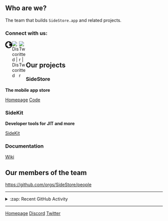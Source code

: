 <!-- 
Docs: How to use GitHub README and actions to auto-generate embedded content.
https://github.com/anuraghazra/github-readme-stats
https://www.youtube.com/watch?v=n6d4KHSKqGk
https://github.com/rahuldkjain/github-profile-readme-generator
 -->

## Who are we?

The team that builds `SideStore.app` and related projects.

### Connect with us:

<!--
[![Website](https://img.shields.io/website?label=sidestore.io&style=for-the-badge&url=https://sidestore.io)](https://sidestore.io)
[![Twitter Follow](https://img.shields.io/twitter/follow/sidestore_io?color=1DA1F2&logo=twitter&style=for-the-badge)](https://twitter.com/intent/follow?original_referer=https%3A%2F%2Fgithub.com%2Fsidestore&screen_name=sidestore)
[![GitHub Followers](https://img.shields.io/github/followers/sidestore?style=for-the-badge)]()
[![GitHub Sponsors](https://img.shields.io/github/sponsors/sidestore?style=for-the-badge
)]() 
-->

[<img align="left" alt="sidestore.io" width="22px" src="https://raw.githubusercontent.com/iconic/open-iconic/master/svg/globe.svg" />][website]
[<img align="left" alt="Discord | Discord" width="22px" src="https://cdn.jsdelivr.net/npm/simple-icons@v3/icons/discord.svg" />][discord]
[<img align="left" alt="Twitter | Twitter" width="22px" src="https://cdn.jsdelivr.net/npm/simple-icons@v3/icons/twitter.svg" />][twitter]

<br />
<br />

## Our projects

### SideStore

__The mobile app store__

[Homepage][website]
[Code][git.sidestore]

### SideKit

__Developer tools for JIT and more__

[SideKit][git.sidekit]

### Documentation

[Wiki][wiki]

## Our members of the team

https://github.com/orgs/SideStore/people

---

<details>
  <summary>:zap: Recent GitHub Activity</summary>

<!--START_SECTION:activity-->
1. 💪 Opened PR [#43](https://github.com/SideStore/sidestore.github.io/pull/43) in [SideStore/sidestore.github.io](https://github.com/SideStore/sidestore.github.io)
2. 🗣 Commented on [#601](https://github.com/SideStore/SideStore/issues/601) in [SideStore/SideStore](https://github.com/SideStore/SideStore)
3. 🗣 Commented on [#601](https://github.com/SideStore/SideStore/issues/601) in [SideStore/SideStore](https://github.com/SideStore/SideStore)
4. 🗣 Commented on [#601](https://github.com/SideStore/SideStore/issues/601) in [SideStore/SideStore](https://github.com/SideStore/SideStore)
5. 🗣 Commented on [#601](https://github.com/SideStore/SideStore/issues/601) in [SideStore/SideStore](https://github.com/SideStore/SideStore)
6. 🎉 Merged PR [#42](https://github.com/SideStore/sidestore.github.io/pull/42) in [SideStore/sidestore.github.io](https://github.com/SideStore/sidestore.github.io)
7. 🗣 Commented on [#447](https://github.com/SideStore/SideStore/issues/447) in [SideStore/SideStore](https://github.com/SideStore/SideStore)
8. 🗣 Commented on [#447](https://github.com/SideStore/SideStore/issues/447) in [SideStore/SideStore](https://github.com/SideStore/SideStore)
9. 🗣 Commented on [#447](https://github.com/SideStore/SideStore/issues/447) in [SideStore/SideStore](https://github.com/SideStore/SideStore)
10. 🗣 Commented on [#601](https://github.com/SideStore/SideStore/issues/601) in [SideStore/SideStore](https://github.com/SideStore/SideStore)
11. ❗️ Opened issue [#607](https://github.com/SideStore/SideStore/issues/607) in [SideStore/SideStore](https://github.com/SideStore/SideStore)
12. 🗣 Commented on [#42](https://github.com/SideStore/sidestore.github.io/issues/42) in [SideStore/sidestore.github.io](https://github.com/SideStore/sidestore.github.io)
13. 💪 Opened PR [#42](https://github.com/SideStore/sidestore.github.io/pull/42) in [SideStore/sidestore.github.io](https://github.com/SideStore/sidestore.github.io)
14. 🎉 Merged PR [#41](https://github.com/SideStore/sidestore.github.io/pull/41) in [SideStore/sidestore.github.io](https://github.com/SideStore/sidestore.github.io)
15. 💪 Opened PR [#41](https://github.com/SideStore/sidestore.github.io/pull/41) in [SideStore/sidestore.github.io](https://github.com/SideStore/sidestore.github.io)
16. 🗣 Commented on [#576](https://github.com/SideStore/SideStore/issues/576) in [SideStore/SideStore](https://github.com/SideStore/SideStore)
17. ❗️ Closed issue [#576](https://github.com/SideStore/SideStore/issues/576) in [SideStore/SideStore](https://github.com/SideStore/SideStore)
18. 🗣 Commented on [#606](https://github.com/SideStore/SideStore/issues/606) in [SideStore/SideStore](https://github.com/SideStore/SideStore)
19. 🗣 Commented on [#606](https://github.com/SideStore/SideStore/issues/606) in [SideStore/SideStore](https://github.com/SideStore/SideStore)
20. 🗣 Commented on [#606](https://github.com/SideStore/SideStore/issues/606) in [SideStore/SideStore](https://github.com/SideStore/SideStore)
<!--END_SECTION:activity-->

</details>

---

[Homepage][patreon] [Discord][discord] [Twitter][twitter]

<!--
- [Patreon][patreon]
- [OpenCollective][opencollective]
- [YouTube][youtube]
-->

[website]: https://sidestore.io
[wiki]: https://wiki.sidestore.io
[twitter]: https://twitter.com/sidestore_io
[discord]: https://discord.gg/sidestore-949183273383395328
[youtube]: https://youtube.com/TODO
[patreon]: https://www.patreon.com/SideStore
[opencollective]: https://opencollective.com/TODO
[git.sidestore]: https://github.com/SideStore/SideStore/
[git.sidekit]: https://github.com/SideStore/SideKit

